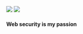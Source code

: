 <img src="https://badges.strrl.dev/years/syslev"> <img src="https://badges.strrl.dev/contributions/all/syslev">

#### Web security is my passion
